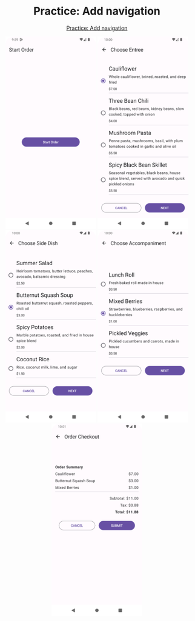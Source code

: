 <h1 align="center"> Practice: Add navigation </h1>

<p align="center">
  <a href="https://developer.android.com/courses/pathways/android-basics-compose-unit-4-pathway-2">Practice: Add navigation</a>
</p>

<p align="center">
  <img width="240" height="506" src="https://github.com/1Danieru/PracticeAddNavigation/blob/master/screenshots/1.png"/>
  <img width="240" height="506" src="https://github.com/1Danieru/PracticeAddNavigation/blob/master/screenshots/2.png"/>
  <img width="240" height="506" src="https://github.com/1Danieru/PracticeAddNavigation/blob/master/screenshots/3.png"/>
  <img width="240" height="506" src="https://github.com/1Danieru/PracticeAddNavigation/blob/master/screenshots/4.png"/>
  <img width="240" height="506" src="https://github.com/1Danieru/PracticeAddNavigation/blob/master/screenshots/5.png"/>
</p>
